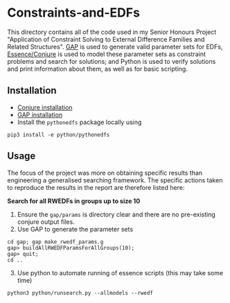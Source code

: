 # Constraints-and-EDFs

This directory contains all of the code used in my Senior Honours Project "Application of Constraint Solving to External Difference Families and Related Structures". [GAP](https://www.gap-system.org/) is used to generate valid parameter sets for EDFs, [Essence/Conjure](https://conjure.readthedocs.io/en/latest/) is used to model these parameter sets as constraint problems and search for solutions; and Python is used to verify solutions and print information about them, as well as for basic scripting.


## Installation

- [Conjure installation](https://conjure.readthedocs.io/en/latest/installation.html)
- [GAP installation](https://www.gap-system.org/Download/)
- Install the ``pythonedfs`` package locally using

```
pip3 install -e python/pythonedfs
```

## Usage
The focus of the project was more on obtaining specific results than engineering a generalised searching framework. The specific actions taken to reproduce the results in the report are therefore listed here:

**Search for all RWEDFs in groups up to size 10**
1. Ensure the ``gap/params`` is directory clear and there are no pre-existing conjure output files.
2. Use GAP to generate the parameter sets
```
cd gap; gap make_rwedf_params.g
gap> buildAllRWEDFParamsForAllGroups(10);
gap> quit;
cd ..
```
3. Use python to automate running of essence scripts (this may take some time)
```
python3 python/runsearch.py --allmodels --rwedf
```
